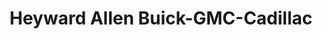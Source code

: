 ---
title: "Heyward Allen Buick-GMC-Cadillac"
url: /athens/heyward-allen-buick-gmc-cadillac/
shop: Autohaus
---
